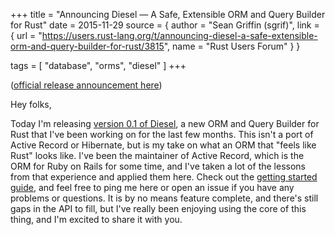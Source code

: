 +++
title = "Announcing Diesel — A Safe, Extensible ORM and Query Builder for Rust"
date = 2015-11-29
source = { author = "Sean Griffin (sgrif)", link = { url = "https://users.rust-lang.org/t/announcing-diesel-a-safe-extensible-orm-and-query-builder-for-rust/3815", name = "Rust Users Forum" } }

tags = [
  "database",
  "orms",
  "diesel"
]
+++

<p>(<a href="https://medium.com/@sgrif/announcing-diesel-a-safe-extensible-orm-and-query-builder-for-rust-fdf57966a16c#.pm2hdcmcw" rel="nofollow">official release announcement here</a>)</p>

<p>Hey folks,</p>

<p>Today I'm releasing <a href="https://crates.io/crates/diesel" rel="nofollow">version 0.1 of Diesel</a>, a new ORM and Query Builder for Rust that I've been working on for the last few months. This isn't a port of Active Record or Hibernate, but is my take on what an ORM that "feels like Rust" looks like. I've been the maintainer of Active Record, which is the ORM for Ruby on Rails for some time, and I've taken a lot of the lessons from that experience and applied them here. Check out the <a href="https://github.com/sgrif/diesel#getting-started" rel="nofollow">getting started guide</a>, and feel free to ping me here or open an issue if you have any problems or questions. It is by no means feature complete, and there's still gaps in the API to fill, but I've really been enjoying using the core of this thing, and I'm excited to share it with you.</p>
